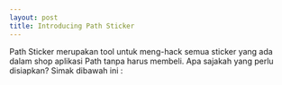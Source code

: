 ```yaml
---
layout: post
title: Introducing Path Sticker
---
```


Path Sticker merupakan tool untuk meng-hack semua sticker yang ada dalam shop aplikasi Path tanpa harus membeli. Apa sajakah yang perlu disiapkan? Simak dibawah ini :
